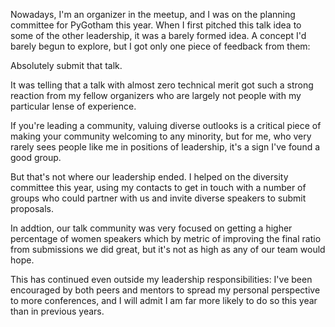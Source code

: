 Nowadays, I'm an organizer in the meetup, and I was on the planning committee
for PyGotham this year. When I first pitched this talk idea to some of the 
other leadership, it was a barely formed idea. A concept I'd barely begun to
explore, but I got only one piece of feedback from them:

Absolutely submit that talk.

It was telling that a talk with almost zero technical merit got such a strong
reaction from my fellow organizers who are largely not people with my
particular lense of experience.

If you're leading a community, valuing diverse outlooks is a critical piece of
making your community welcoming to any minority, but for me, who very rarely
sees people like me in positions of leadership, it's a sign I've found a good
group.

But that's not where our leadership ended. I helped on the diversity committee
this year, using my contacts to get in touch with a number of groups who could
partner with us and invite diverse speakers to submit proposals.

In addtion, our talk community was very focused on getting a higher percentage
of women speakers which by metric of improving the final ratio from submissions
we did great, but it's not as high as any of our team would hope.

This has continued even outside my leadership responsibilities: I've been
encouraged by both peers and mentors to spread my personal perspective to more
conferences, and I will admit I am far more likely to do so this year than in
previous years.

